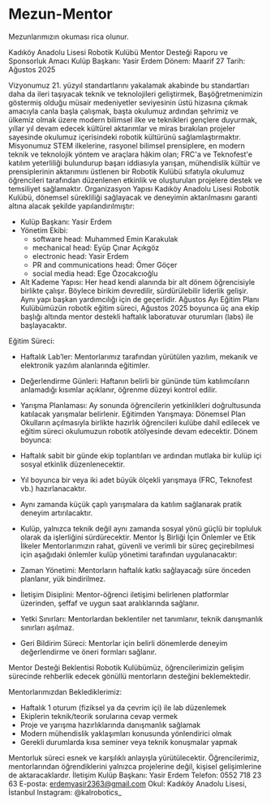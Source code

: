 # Mezun-Mentor
Mezunlarımızın okuması rica olunur. 

Kadıköy Anadolu Lisesi Robotik Kulübü
Mentor Desteği Raporu ve Sponsorluk Amacı
Kulüp Başkanı: Yasir Erdem
Dönem: Maarif 27
Tarih: Ağustos 2025

Vizyonumuz
21. yüzyıl standartlarını yakalamak akabinde bu standartları daha da ileri taşıyacak teknik ve teknolojileri geliştirmek, Başöğretmenimizin göstermiş olduğu müsair medeniyetler seviyesinin üstü hizasına çıkmak amacıyla canla başla çalışmak, başta okulumuz ardından şehrimiz ve ülkemiz olmak üzere modern bilimsel ilke ve teknikleri gençlere duyurmak, yıllar yıl devam edecek kültürel aktarımlar ve miras bırakılan projeler sayesinde okulumuz içerisindeki robotik kültürünü sağlamlaştırmaktır.
Misyonumuz
STEM ilkelerine, rasyonel bilimsel prensiplere, en modern teknik ve teknolojik yöntem ve araçlara hâkim olan; FRC'a ve Teknofest'e katılım yeterliliği bulundurup başarı iddiasıyla yarışan, mühendislik kültür ve prensiplerinin aktarımını üstlenen bir Robotik Kulübü sıfatıyla okulumuz öğrencileri tarafından düzenlenen etkinlik ve oluşturulan projelere destek ve temsiliyet sağlamaktır.
Organizasyon Yapısı
Kadıköy Anadolu Lisesi Robotik Kulübü, dönemsel sürekliliği sağlayacak ve deneyimin aktarılmasını garanti altına alacak şekilde yapılandırılmıştır:

- Kulüp Başkanı: Yasir Erdem
- Yönetim Ekibi:
  - software head: Muhammed Emin Karakulak
  - mechanical head: Eyüp Çınar Açıkgöz
  - electronic head: Yasir Erdem
  - PR and communications head: Ömer Göçer
  - social media head: Ege Özocakcıoğlu
- Alt Kademe Yapısı: Her head kendi alanında bir alt dönem öğrencisiyle birlikte çalışır. Böylece birikim devredilir, sürdürülebilir liderlik gelişir. Aynı yapı başkan yardımcılığı için de geçerlidir.
Ağustos Ayı Eğitim Planı
Kulübümüzün robotik eğitim süreci, Ağustos 2025 boyunca üç ana ekip başlığı altında mentor destekli haftalık laboratuvar oturumları (labs) ile başlayacaktır.

Eğitim Süreci:

- Haftalık Lab’ler: Mentorlarımız tarafından yürütülen yazılım, mekanik ve elektronik yazılım alanlarında eğitimler.
- Değerlendirme Günleri: Haftanın belirli bir gününde tüm katılımcıların anlamadığı kısımlar açıklanır, öğrenme düzeyi kontrol edilir.
- Yarışma Planlaması: Ay sonunda öğrencilerin yetkinlikleri doğrultusunda katılacak yarışmalar belirlenir.
Eğitimden Yarışmaya: Dönemsel Plan
Okulların açılmasıyla birlikte hazırlık öğrencileri kulübe dahil edilecek ve eğitim süreci okulumuzun robotik atölyesinde devam edecektir. Dönem boyunca:

- Haftalık sabit bir günde ekip toplantıları ve ardından mutlaka bir kulüp içi sosyal etkinlik düzenlenecektir.
- Yıl boyunca bir veya iki adet büyük ölçekli yarışmaya (FRC, Teknofest vb.) hazırlanacaktır.
- Aynı zamanda küçük çaplı yarışmalara da katılım sağlanarak pratik deneyim artırılacaktır.
- Kulüp, yalnızca teknik değil aynı zamanda sosyal yönü güçlü bir topluluk olarak da işlerliğini sürdürecektir.
Mentor İş Birliği İçin Önlemler ve Etik İlkeler
Mentorlarımızın rahat, güvenli ve verimli bir süreç geçirebilmesi için aşağıdaki önlemler kulüp yönetimi tarafından uygulanacaktır:

- Zaman Yönetimi: Mentorların haftalık katkı sağlayacağı süre önceden planlanır, yük bindirilmez.
- İletişim Disiplini: Mentor-öğrenci iletişimi belirlenen platformlar üzerinden, şeffaf ve uygun saat aralıklarında sağlanır.
- Yetki Sınırları: Mentorlardan beklentiler net tanımlanır, teknik danışmanlık sınırları aşılmaz.
- Geri Bildirim Süreci: Mentorlar için belirli dönemlerde deneyim değerlendirme ve öneri formları sağlanır.


Mentor Desteği Beklentisi
Robotik Kulübümüz, öğrencilerimizin gelişim sürecinde rehberlik edecek gönüllü mentorların desteğini beklemektedir.

Mentorlarımızdan Beklediklerimiz:

- Haftalık 1 oturum (fiziksel ya da çevrim içi) ile lab düzenlemek
- Ekiplerin teknik/teorik sorularına cevap vermek
- Proje ve yarışma hazırlıklarında danışmanlık sağlamak
- Modern mühendislik yaklaşımları konusunda yönlendirici olmak
- Gerekli durumlarda kısa seminer veya teknik konuşmalar yapmak

Mentorluk süreci esnek ve karşılıklı anlayışla yürütülecektir. Öğrencilerimiz, mentorlarından öğrendiklerini yalnızca projelerine değil, kişisel gelişimlerine de aktaracaklardır.
İletişim
Kulüp Başkanı: Yasir Erdem
Telefon: 0552 718 23 63
E-posta: erdemyasir2363@gmail.com
Okul: Kadıköy Anadolu Lisesi, İstanbul
Instagram: @kalrobotics_
